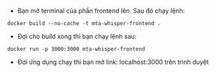 - Bạn mở terminal của phần frontend lên. Sau đó chạy lệnh:

```docker build --no-cache -t mta-whisper-frontend .```

- Đợi cho build xong thì bạn chạy lệnh sau:

```docker run -p 3000:3000 mta-whisper-frontend```

- Đợi ứng dụng chạy thì bạn mở link: localhost:3000 trên trình duyệt

